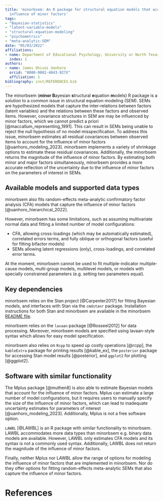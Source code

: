 ```yaml
---
title: 'minorbsem: An R package for structural equation models that account for the
  influence of minor factors'
tags:
- "Bayesian-statistics"
- "latent-variable-models"
- "structural-equation-modeling"
- "psychometrics"
- "meta-analytic-SEM"
date: "05/03/2022"
affiliations:
- name: Department of Educational Psychology, University or North Texas, USA
  index: 1
authors:
- name: James Ohisei Uanhoro
  orcid: "0000-0002-4843-927X"
  affiliation: 1
bibliography: inst/REFERENCES.bib
---
```


The minorbsem (**minor B**ayesian **s**tructural **e**quation **m**odels) R package is a solution to a common issue in structural equation modeling (SEM).
SEMs are hypothesized models that capture the inter-relations between factors (latent variables) and the
relations between these factors and observed items.
However, covariance structures in SEM are may be influenced by minor factors, which we cannot predict a priori [@maccallum_representing_1991].
This can result in SEMs being unable to reject the null hypothesis of no model misspecification. To address this issue, minorbsem estimates all residual covariances between observed items to account for the influence of minor factors [@uanhoro_modeling_2023].
minorbsem implements a variety of shrinkage options to estimate these residual covariances.
Additionally, the minorbsem returns the magnitude of the influence of minor factors.
By estimating both minor and major factors simultaneously, minorbsem provides a more accurate reflection of the uncertainty due to the influence of minor factors on the parameters of interest in SEMs.

## Available models and supported data types

minorbsem also fits random-effects meta-analytic confirmatory factor analysis (CFA) models that capture the influence of minor factors [@uanhoro_hierarchical_2022].

However, minorbsem has some limitations, such as assuming multivariate normal data and fitting a limited number of model configurations:

- CFA, allowing cross-loadings (which may be automatically estimated),
correlated errors terms, and fully oblique or orthogonal factors
(useful for fitting bifactor models)
- SEMs allowing latent regressions (only), cross-loadings, and correlated error
terms.

At the moment, minorbsem cannot be used to fit
multiple-indicator multiple-cause models, multi-group models,
multilevel models, or models with specially constrained parameters
(e.g. setting two parameters equal).

## Key dependencies

minorbsem relies on the Stan project [@Carpenter2017] for fitting Bayesian models,
and interfaces with Stan via the `cmdstanr` package.
Installation instructions for both Stan and minorbsem are available in the minorbsem [README file](README.md/#installation).

minorbsem relies on the `lavaan` package [@Rosseel2012] for data processing.
Moreover, minorbsem models are specified using lavaan-style syntax which allows for easy model specification.

minorbsem also relies on `Rcpp` to speed up costly operations [@rcpp],
the `kableExtra` package for printing results [@kable_ex],
the `posterior` package for accessing Stan model results [@posterior],
and `ggplot2` for plotting [@ggplot2].

## Software with similar functionality

The Mplus package [@muthen8] is also able to estimate Bayesian models that account for the
influence of minor factors. Mplus can estimate a large number of model configurations, but it requires users to manually specify the size of the influence of minor factors, which can lead to inadequate uncertainty estimates for parameters of interest [@uanhoro_modeling_2023].
Additionally, Mplus is not a free software option.

`LAWBL` [@LAWBL] is an R package with similar functionality to minorbsem. LAWBL accommodates more data types
than minorbsem e.g. binary data models are available. However, LAWBL only estimates CFA models and
its syntax is not a commonly used syntax. Additionally, LAWBL does not return the magnitude of the
influence of minor factors.

Finally, neither Mplus nor LAWBL allow the range of options for modeling the influence of minor factors
that are implemented in minorbsem.
Nor do they offer options for fitting random-effects meta-analytic SEMs that also capture the
influence of minor factors.

# References
